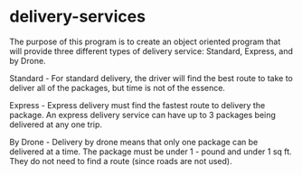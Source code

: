# delivery-services
The purpose of this program is to create an object oriented program that will provide 
three different types of delivery service: Standard, Express, and by Drone.

Standard - For standard delivery, the driver will find the best route to take to deliver
           all of the packages, but time is not of the essence.
           
Express - Express delivery must find the fastest route to delivery the package. An express
          delivery service can have up to 3 packages being delivered at any one trip.
          
By Drone - Delivery by drone means that only one package can be delivered at a time. The 
           package must be under 1 - pound and under 1 sq ft. They do not need to find a
           route (since roads are not used).
